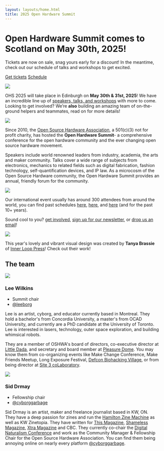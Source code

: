 ```yaml
---
layout: layouts/home.html
title: 2025 Open Hardware Summit
---
```


# Open Hardware Summit comes to Scotland on May 30th, 2025!


<div class="big-quote has-yellow-outlined-shadow">
    <p>Tickets are now on sale, snag yours early for a discount! In the meantime, check out our schedule of talks and workshops to get excited.</p>
    <p>
        <a href="https://www.eventbrite.ca/e/1067611086499/?aff=oddtdtcreator " target="_blank" class="button">Get tickets</a>
        <a href="/schedule" class="button">Schedule</a>
    </p>
</div>

<div class="lil-guy">
    <img src="/static/images/lil-guy-1-color.svg">
    <div>
        <p>
            OHS 2025 will take place in Edinburgh on <strong>May 30th & 31st, 2025</strong>! We have an incredible line up of <a href="/schedule">speakers, talks, and workshops</a> with more to come. Looking to get involved? We’re <strong>also</strong> building an amazing team of on-the-ground helpers and teammates, read on for more details!
        </p>
    </div>
</div>

<div class="lil-guy is-right">
    <img src="/static/images/lil-guy-2-color.svg">
    <div>
        <p>
            Since 2010, the <a href="https://www.oshwa.org/" target="_blank">Open Source Hardware Association</a>, a 501(c)(3) not for profit charity, has hosted the <strong>Open Hardware Summit</strong>- a comprehensive conference for the open hardware community and the ever changing open source hardware movement.
        </p>
        <p>
            Speakers include world renowned leaders from industry, academia, the arts and maker community. Talks cover a wide range of subjects from electronics, mechanics to related fields such as digital fabrication, fashion technology, self-quantification devices, and IP law. As a microcosm of the Open Source Hardware community, the Open Hardware Summit provides an annual, friendly forum for the community.
        </p>
    </div>
</div>

<div class="lil-guy">
    <img src="/static/images/lil-guy-4-color.svg">
    <div>
        <p>
            Our international event usually has around 300 attendees from around the world, you can find past schedules <a href="http://2024.oshwa.org" target="_blank">here</a>, <a href="http://2023.oshwa.org" target="_blank">here</a>, and <a href="http://2022.oshwa.org" target="_blank">here</a> (and for the past 10+ years).
        </p>
        <p>
            Sound cool to you? <a href="#get-involved">get involved</a>, <a href="https://oshwa.us19.list-manage.com/subscribe?u=3e1619d377d5a6c361ef3292b&id=ca147d8610" target="_blank">sign up for our newsletter</a>, or <a href="mailto:summit@oshwa.org" target="_blank">drop us an email</a>!
        </p>
    </div>
</div>

<div class="lil-guy is-right">
    <img src="/static/images/lil-guy-6-color.svg">
    <div>
        <p>
            This year's lovely and vibrant visual design was created by <strong>Tanya Brassie</strong> of <a href="https://innerloop.press/" target="_blank">Inner Loop Press</a>! Check out their work!
        </p>
    </div>
</div>


## The team

<div class="cool-person">
    <img src="/static/images/lee.jpg" class="has-outlined-shadow">
    <div>
        <h3>Lee Wilkins</h3>
        <ul class="details">
            <li class="role">Summit chair</li>
            <li><a href="https://bsky.app/profile/leeborg.bsky.social">@leeborg</a></li>
        </ul>
        <p>
            Lee is an artist, cyborg, and educator currently based in Montreal. They hold a bachelor's from Concordia University, a master's from OCAD University, and currently are a PhD candidate at the University of Toronto. Lee is interested in lasers, technology, outer space exploration, and building whimsical robots.
        </p>
        <p>
            They are a member of OSHWA's board of directors, co-executive director at <a href="http://littledada.ca/">Little Dada</a>, and secretary and board member at <a href="https://pdome.org">Pleasure Dome</a>. You may know them from co-organizing events like Make Change Conference, Make Friends Meetup, Long Exposure Festival, <a href="https://www.villageb.io/">Defcon Biohacking Village</a>, or from being director at <a href="http://site3.ca/">Site 3 coLaboratory</a>.
        </p>
    </div>
</div>

<div class="cool-person">
    <img src="/static/images/sid.png" class="has-outlined-shadow">
    <div>
        <h3>Sid Drmay</h3>
        <ul class="details">
            <li class="role">Fellowship chair</li>
            <li><a href="https://bsky.app/profile/cyborggarbage.bsky.social">@cyborggarbage</a></li>
        </ul>
        <p>
            Sid Drmay is an artist, maker and freelance journalist based in KW, ON. They have a deep passion for zines and run the <a href="https://www.sidneydrmay.com/the-hamilton-zine-machine">Hamilton Zine Machine</a> as well as KW Zinetopia. They have written for <a href="https://this.org/">This Magazine</a>, <a href="https://wayback.archive-it.org/17766/20240210053551/https://shamelessmag.com/">Shameless Magazine</a>, <a href="https://xtramagazine.com/">Xtra Magazine</a> and CBC. They currently co-chair the <a href="https://www.dinacon.org/">Digital Naturalism Conference</a> and work as the Community Manager & Fellowship Chair for the Open Source Hardware Association. You can find them being annoying online on nearly every platform <a href="https://bsky.app/profile/cyborggarbage.bsky.social">@cyborggarbage</a>.
        </p>
    </div>
</div>
